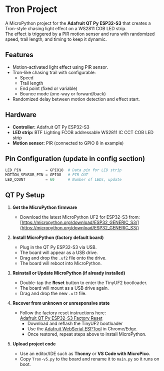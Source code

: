 # Tron Project

A MicroPython project for the **Adafruit QT Py ESP32-S3** that creates a Tron-style chasing light effect on a WS2811 COB LED strip.  
The effect is triggered by a PIR motion sensor and runs with randomized speed, trail length, and timing to keep it dynamic.

## Features
- Motion-activated light effect using PIR sensor.  
- Tron-like chasing trail with configurable:
  - Speed  
  - Trail length  
  - End point (fixed or variable)  
  - Bounce mode (one-way or forward/back)  
- Randomized delay between motion detection and effect start.  

## Hardware
- **Controller:** Adafruit QT Py ESP32-S3  
- **LED strip:** BTF Lighting FCOB addressable WS2811 IC CCT COB LED strip
- **Motion sensor:** PIR (connected to GPIO 8 in example)  

## Pin Configuration (update in config section)
```python
LED_PIN           = GPIO18  # Data pin for LED strip
MOTION_SENSOR_PIN = GPIO8   # PIR OUT
LED_COUNT         = 60      # Number of LEDs, update 
```

## QT Py Setup
1. **Get the MicroPython firmware**  
   - Download the latest MicroPython UF2 for ESP32-S3 from:  
     [https://micropython.org/download/ESP32_GENERIC_S3/](https://micropython.org/download/ESP32_GENERIC_S3/)

2. **Install MicroPython (factory default board)**  
   - Plug in the QT Py ESP32-S3 via USB.  
   - The board will appear as a USB drive.  
   - Drag and drop the `.uf2` file onto the drive.  
   - The board will reboot into MicroPython.

3. **Reinstall or Update MicroPython (if already installed)**  
   - Double-tap the **Reset** button to enter the TinyUF2 bootloader.  
   - The board will mount as a USB drive again.  
   - Drag and drop the new `.uf2` file.

4. **Recover from unknown or unresponsive state**  
   - Follow the factory reset instructions here:  
     [Adafruit QT Py ESP32-S3 Factory Reset](https://learn.adafruit.com/adafruit-qt-py-esp32-s3/factory-reset)  
     - Download and reflash the TinyUF2 bootloader
     - Use the [Adafruit WebSerial ESPTool](https://learn.adafruit.com/adafruit-qt-py-esp32-s3/factory-reset#reinstall-bootloader-3111156) in Chrome/Edge.  
     - Once restored, repeat steps above to install MicroPython.

5. **Upload project code**  
   - Use an editor/IDE such as **Thonny** or **VS Code with MicroPico**.  
   - Copy `Tron-v5.py` to the board and rename it to `main.py` so it runs on boot.

